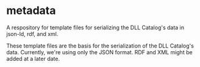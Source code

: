 # metadata
A respository for template files for serializing the DLL Catalog's data in json-ld, rdf, and xml.

These template files are the basis for the serialization of the DLL Catalog's data. Currently, we're using only the JSON format. RDF and XML might be added at a later date.
